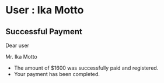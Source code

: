 User : Ika Motto
=============

Successful Payment
---------------------

Dear user

Mr. Ika Motto

* The amount of $1600 was successfully paid and registered.
*  Your payment has been completed.

  
  
  ##
